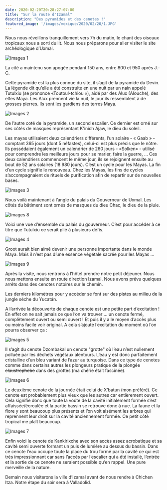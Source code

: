 ```yaml
---
date: 2020-02-20T20:28:27-07:00
title: "Sur la route d'Izamal"
description: "Des pyramides et des cenotes !"
featured_image: '/images/mexique/2020/02/20/1.JPG'
---
```


Nous nous réveillons tranquillement vers 7h du matin, le chant des oiseaux tropicaux nous a sorti du lit. Nous nous préparons pour aller visiter le site archéologique d’Uxmal. 

![Images 1](/images/mexique/2020/02/20/1.JPG)

La cité a maintenu son apogée pendant 150 ans, entre 800 et 950 après J.-C. 

Cette pyramide est la plus connue du site, il s’agit de la pyramide du Devin. La légende dit qu’elle a été construite en une nuit par un nain appelé Tutulxiu (se prononce «Toutoul-tchiou »), aidé par des Alux (Alouche), des elfes Maya. Les Alux prennent vie la nuit, le jour ils ressemblent à de grosses pierres. Ils sont les gardiens des terres Maya. 

![Images 2](/images/mexique/2020/02/20/2.JPG)

De l’autre coté de la pyramide, un second escalier. Ce dernier est orné sur ses côtés de masques représentant K'inich Ajaw, le dieu du soleil. 

Les mayas utilisaient deux calendriers différents, l’un solaire - « Gaab » - comptant 365 jours (dont 5 néfastes), celui-ci est plus précis que le nôtre. Ils possédaient également un calendrier de 260 jours - «Solken» - utilisé pour comprendre les meilleurs jours pour se marier, faire la guerre, ...  Ces deux calendriers commencent le même jour, ils se rejoignent ensuite au bout de 52 ans solaires (18 980 jours). C’est un cycle pour les Mayas. La fin d’un cycle signifie le renouveau. Chez les Mayas, les fins de cycles s’accompagnaient de rituels de purification afin de repartir sur de nouvelles bases.

![Images 3](/images/mexique/2020/02/20/3.JPG)

Nous voilà maintenant à l’angle du palais du Gouverneur de Uxmal. Les côtés du bâtiment sont ornés de masques du dieu Chac, le dieu de la pluie. 

![Images 8](/images/mexique/2020/02/20/8.JPG)

Voici une vue d’ensemble du palais du gouverneur. C’est pour accéder à ce titre que Tutulxiu ce serait plié à plusieurs défis. 

![Images 4](/images/mexique/2020/02/20/4.JPG)

Groot aurait bien aimé devenir une personne importante dans le monde Maya. Mais il n’est pas d’une essence végétale sacrée pour les Mayas ...

![Images 9](/images/mexique/2020/02/20/9.JPG)

Après la visite, nous rentrons à l’hôtel prendre notre petit déjeuner. Nous nous mettons ensuite en route direction Izamal. Nous avons prévu quelques arrêts dans des cenotes notoires sur le chemin. 

Les derniers kilomètres pour y accéder se font sur des pistes au milieu de la jungle sèche du Yucatán. 

A l’arrivée la découverte de chaque cenote est une petite part d’excitation ! En effet on ne sait jamais ce que l’on va trouver ... un cenote fermé, complètement ouvert ou semi ouvert ! Et puis il y a le moyen d’accès plus ou moins facile voir original. A cela s’ajoute l’excitation du moment où l’on pourra observer ça :

![Images 5](/images/mexique/2020/02/20/5.JPG)

Il s’agit du cenote Dzombakal un cenote "grotte" où l’eau n’est nullement polluée par les déchets végétaux alentours. L’eau y est donc parfaitement cristalline d’un bleu variant de l’azur au turquoise. Dans ce type de cenotes comme dans certains autres les plongeurs pratique de la plongée ~~claustrophobe~~ dans des grottes (ma chérie était fascinée).


![Images 6](/images/mexique/2020/02/20/6.JPG)

Le deuxième cenote de la journée était celui de X’batun (mon préféré). Ce cenote est probablement plus vieux que les autres car entièrement ouvert. Cela signifie donc que toute la voûte de la cavité initialement formée s’est affaissée/écroulée et la partie bassin se retrouve donc à nue. La faune et la flore y sont beaucoup plus présents et l’on voit aisément les arbres qui reprennent leur droit sur la cavité anciennement formée. Ce petit côté tropical me plaît beaucoup.


![Images 7](/images/mexique/2020/02/20/7.JPG)

Enfin voici le cenote de Kankirixche avec son accès assez acrobatique et sa cavité semi ouverte formant un puis de lumière au dessus du bassin. Dans ce cenote l’eau occupe toute la place du trou formé par la cavité ce qui est très impressionnant car sans l’accès par l’escalier qui a été installé, l’entrée et la sortie de ce cenote ne seraient possible qu’en rappel. Une pure merveille de la nature.

Demain nous visiterons la ville d’Izamal avant de nous rendre à Chichen Itza. Notre étape du soir sera à Valladolid. 